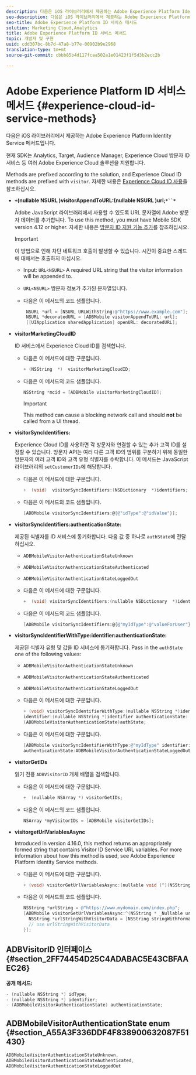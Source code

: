 ```yaml
---
description: 다음은 iOS 라이브러리에서 제공하는 Adobe Experience Platform Identity Service 메서드입니다.
seo-description: 다음은 iOS 라이브러리에서 제공하는 Adobe Experience Platform Identity Service 메서드입니다.
seo-title: Adobe Experience Platform ID 서비스 메서드
solution: Marketing Cloud,Analytics
title: Adobe Experience Platform ID 서비스 메서드
topic: 개발자 및 구현
uuid: cdd307bc-8b7d-47a8-b77e-00902b9e2968
translation-type: tm+mt
source-git-commit: cbbb85b4d117fcaa502a1e01423f1f5d3b2ecc2b

---
```



# Adobe Experience Platform ID 서비스 메서드 {#experience-cloud-id-service-methods}

다음은 iOS 라이브러리에서 제공하는 Adobe Experience Platform Identity Service 메서드입니다.

현재 SDK는 Analytics, Target, Audience Manager, Experience Cloud 방문자 ID 서비스 등 여러 Adobe Experience Cloud 솔루션을 지원합니다.

Methods are prefixed according to the solution, and Experience Cloud ID methods are prefixed with `visitor`. 자세한 내용은 [Experience Cloud ID 사용](/help/ios/marketing-cloud/mcvid.md)을 참조하십시오.

* **`+`(nullable NSURL )visitorAppendToURL:(nullable NSURL )url;`*``*`**

   Adobe JavaScript 라이브러리에서 사용할 수 있도록 URL 문자열에 Adobe 방문자 데이터를 추가합니다. To use this method, you must have Mobile SDK version 4.12 or higher. 자세한 내용은 [방문자 ID 지원 기능 추가](https://marketing.adobe.com/resources/help/en_US/mcvid/mcvid-appendvisitorid.html)를 참조하십시오.

   >[!IMPORTANT]
   >
   >이 방법으로 인해 차단 네트워크 호출이 발생할 수 있습니다. 시간이 중요한 스레드에 대해서는 호출하지 마십시오.

   * Input: `URL<NSURL>`
A required URL string that the visitor information will be appended to.
   * `URL<NSURL>`
방문자 정보가 추가된 문자열입니다.

   * 다음은 이 메서드의 코드 샘플입니다.

      ```objective-c
       NSURL *url = [NSURL URLWithString:@"https://www.example.com"];  
       NSURL *decoratedURL = [ADBMobile visitorAppendToURL: url];  
       [[UIApplication sharedApplication] openURL: decoratedURL];  
      ```

* **visitorMarketingCloudID**

   ID 서비스에서 Experience Cloud ID를 검색합니다.

   * 다음은 이 메서드에 대한 구문입니다.

      ```objective-c
      + (NSString  *)  visitorMarketingCloudID;
      ```

   * 다음은 이 메서드의 코드 샘플입니다.

      ```objective-c
      NSString *mcid = [ADBMobile visitorMarketingCloudID]; 
      ```

      >[!IMPORTANT]
      >
      >This method can cause a blocking network call and should **not** be called from a UI thread.

* **visitorSyncIdentifiers:**

   Experience Cloud ID를 사용하면 각 방문자와 연결할 수 있는 추가 고객 ID를 설정할 수 있습니다. 방문자 API는 여러 다른 고객 ID의 범위를 구분하기 위해 동일한 방문자의 여러 고객 ID와 고객 유형 식별자를 수락합니다. 이 메서드는 JavaScript 라이브러리의 `setCustomerIDs`에 해당합니다.

   * 다음은 이 메서드에 대한 구문입니다.

      ```objective-c
      +  (void)  visitorSyncIdentifiers:(NSDictionary  *)identifiers;
      ```

   * 다음은 이 메서드의 코드 샘플입니다.

      ```objective-c
      [ADBMobile visitorSyncIdentifiers:@{@"idType":@"idValue"}];
      ```

* **visitorSyncIdentifiers:authenticationState:**

   제공된 식별자를 ID 서비스에 동기화합니다. 다음 값 중 하나로 `authState`에 전달하십시오.

   * `ADBMobileVisitorAuthenticationStateUnknown`
   * `ADBMobileVisitorAuthenticationStateAuthenticated`
   * `ADBMobileVisitorAuthenticationStateLoggedOut`

   * 다음은 이 메서드에 대한 구문입니다.

      ```objective-c
      +  (void) visitorSyncIdentifiers:(nullable NSDictionary  *)identifiers  authenticationState:(ADBMobileVisitorAuthenticationState)authState; 
      ```

   * 다음은 이 메서드의 코드 샘플입니다.

      ```objective-c
      [ADBMobile visitorSyncIdentifiers:@{@"myIdType":@"valueForUser"}  authenticationState:ADBMobileVisitorAuthenticationStateAuthenticated]; 
      ```

* **visitorSyncIdentifierWithType:identifier:authenticationState:**

   제공된 식별자 유형 및 값을 ID 서비스에 동기화합니다. Pass in the `authState` one of the following values:

   * `ADBMobileVisitorAuthenticationStateUnknown`
   * `ADBMobileVisitorAuthenticationStateAuthenticated`
   * `ADBMobileVisitorAuthenticationStateLoggedOut`

   * 다음은 이 메서드에 대한 구문입니다.

      ```objective-c
      + (void) visitorSyncIdentifierWithType:(nullable NSString *)identifierType  
      identifier:(nullable NSString *)identifier authenticationState:
      (ADBMobileVisitorAuthenticationState)authState; 
      ```

   * 다음은 이 메서드에 대한 구문입니다.

      ```objective-c
      [ADBMobile visitorSyncIdentifierWithType:@"myIdType" identifier:@"valueForUser"  
      authenticationState:ADBMobileVisitorAuthenticationStateLoggedOut]; 
      ```

* **visitorGetIDs**

   읽기 전용 `ADBVisitorID` 개체 배열을 검색합니다.

   * 다음은 이 메서드에 대한 구문입니다.

      ```objective-c
      +  (nullable NSArray *) visitorGetIDs;
      ```

   * 다음은 이 메서드의 코드 샘플입니다.

      ```objective-c
      NSArray *myVisitorIDs = [ADBMobile visitorGetIDs];
      ```

* **visitorgetUrlVariablesAsync**

   Introduced in version 4.16.0, this method returns an appropriately formed string that contains Visitor ID Service URL variables. For more information about how this method is used, see Adobe Experience Platform Identity Service methods.[](/help/ios/reference/hybrid-app.md)

   * 다음은 이 메서드에 대한 구문입니다.

      ```objectivec
      + (void) visitorGetUrlVariablesAsync:(nullable void (^)(NSString* __nullable urlVariables))callback;
      ```

   * 다음은 이 메서드의 코드 샘플입니다.

      ```objectivec
      NSString *urlString = @"https://www.mydomain.com/index.php"; 
      [ADBMobile visitorGetUrlVariablesAsync:^(NSString * _Nullable urlVariables) { 
        NSString *urlStringWithVisitorData = [NSString stringWithFormat:@"%@?%@", urlString, urlVariables]; 
        // use urlStringWithVisitorData 
      }];
      ```

## ADBVisitorID 인터페이스 {#section_2FF74454D25C4ADABAC5E43CBFAAEC26}

**공개 메서드:**

```objective-c
- (nullable NSString *) idType; 
- (nullable NSString *) identifier; 
- (ADBMobileVisitorAuthenticationState) authenticationState; 
```

## ADBMobileVisitorAuthenticationState enum {#section_A55A3F336DDF4F838900632087F51430}

```objective-c
ADBMobileVisitorAuthenticationStateUnknown, 
ADBMobileVisitorAuthenticationStateAuthenticated, 
ADBMobileVisitorAuthenticationStateLoggedOut
```

